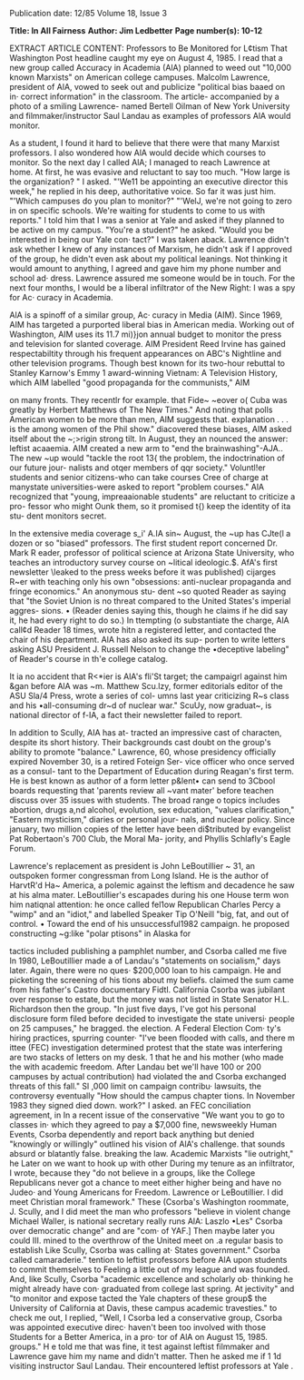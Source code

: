 Publication date: 12/85
Volume 18, Issue 3

**Title: In All Fairness**
**Author: Jim Ledbetter**
**Page number(s): 10-12**

EXTRACT ARTICLE CONTENT:
Professors to Be Monitored for L¢tism 
That Washington Post headline caught 
my eye on August 4, 1985. I read that a 
new group called 
Accuracy in 
Academia (AlA) planned to weed out 
"10,000 known Marxists" on American 
college campuses. Malcolm Lawrence, 
president of AlA, vowed to seek out and 
publicize "political bias baaed on in· 
correct information" in the classroom. 
The article- accompanied by a photo of 
a smiling Lawrence- named Bertell 
Oilman of New York University and 
filmmaker/instructor Saul Landau as 
examples of professors AlA would 
monitor. 


As a student, I found it hard to 
believe that there were that many 
Marxist professors. I also wondered 
how AlA would decide which courses to 
monitor. So the next day I called AlA; I 
managed to reach Lawrence at home. 
At first, he was evasive and reluctant to 
say too much. 
"How large is the organization? " I 
asked. 
"'We11 be appointing an executive 
director this week," he replied in his 
deep, authoritative voice. So far it was 
just him. 
"'Which campuses do you plan to 
monitor?" 
"'WelJ, we're not going to zero in on 
specific schools. 
We're waiting for 
students to come to us with reports." 
I told him that I was a senior at Yale 
and asked if they planned to be active 
on my campus. 
"You're a student?" he asked. "Would 
you be interested in being our Yale con· 
tact?" 
I was taken aback. Lawrence didn't 
ask whether I knew of any instances of 
Marxism, he didn't ask if I approved of 
the group, he didn't even ask about my 
political leanings. Not thinking it would 
amount to anything, I agreed and gave 
him my phone number and school ad· 
dress. Lawrence assured me someone 
would be in touch. For the next four 
months, I would be a liberal infiltrator 
of the New Right: I was a spy for Ac· 
curacy in Academia. 


AlA is a spinoff of a similar group, Ac· 
curacy in Media (AIM). Since 1969, 
AIM has targeted a purported liberal 
bias in American media. Working out 
of Washington, AIM uses its 11.7 
mi)}jon annual budget to monitor the 
press and television for slanted 
coverage. AIM President Reed Irvine 
has gained respectabiltity through his 
frequent appearances on ABC's 
Nightline and other television programs. 
Though best known for its two-hour 
rebuttal to Stanley Karnow's Emmy 1
award-winning Vietnam: A Television 
History, 
which AIM labelled "good 
propaganda for the communists," AIM 


on many fronts. They recentlr 
for example. that 
Fide~ 
~eover o( Cuba was greatly 
by Herbert Matthews of The New 
Times." And noting that polls 
American women to be more 
than men, AIM suggests that. 
explanation . . . is the 
among women of the Phil 
show." 
diacovered these biases, AIM 
asked itself about the ~;>rigin 
strong tilt. In August, they an 
nounced the answer: leftist acaaemia. 
AIM created a new arm to "end the 
brainwashing"-AJA.. The new ~up 
would "tackle the root 13{ the problem, 
the indoctrination of our future jour-
nalists and otqer members of qqr 
society." Voluntl!er students and senior 
citizens-who can take courses Cree of 
charge at manystate universities-were 
asked to report "problem courses." AlA 
recognized that "young, impreaaionable 
students" are reluctant to criticize a pro-
fessor who might Ounk them, so it 
promised t{) keep the identity of ita stu-
dent monitors secret. 


In the extensive media coverage 
s_i' A.IA sin~ August, the ~up has 
CJte(l a dozen or so "biased" professors. 
The first student report concerned Dr. 
Mark R eader, professor of political 
science at Arizona State University, 
who teaches an introductory survey 
course on ~litical ideologic.$. AfA's first 
newsletter \leaked to the press weeks 
before it was published) cijarges R~er 
with teaching only his own "obsessions: 
anti-nuclear propaganda and 
fringe economics." An anonymous stu-
dent ~so quoted Reader as saying that 
"the Soviet Union is no threat compared 
to the United States's imperial aggres-
sions. • (Reader denies saying this, 
though he claims if he did say it, he had 
every right to do so.) In ttempting (o 
substantiate the charge, AlA call¢d 
Reader 18 times, wrote hitn a registered 
letter, and contacted the chair of his 
department. AlA has also asked its sup-
porten to write letters asking ASU 
President J. Russell Nelson to change 
the •deceptive labeling" of Reader's 
course in th'e college catalog. 


It ia no accident that R<*ier is AlA's 
fli'St target; the campaigrl against him 
&gan before AlA was ~m. Matthew 
Scu.lzy, former editorials editor of the 
ASU Sla/4 Press, wrote a series of col-
umns last year criticizing R~s 
class 
and his •all-consuming dr~d of nuclear 
war." ScuUy, now graduat~, is national 
director of f-IA, a fact their newsletter 
failed to report. 


In addition to Scully, AIA has at-
tracted an impressive cast of characten, 
despite its short history. Their 
backgrounds cast doubt on the group's 
ability to promote "balance." Lawrence, 
60, whose presidency officially expired 
November 30, is a retired Foteign Ser-
vice officer who once served as a consul-
tant to the Department of Education 
during Reagan's first term. He is best 
known as author of a form letter p&lent• 
can send to 3Cbool boards requesting 
that 'parents review all ~vant mater' 
before teachen discuss over 35 issues 
with students. The broad range o 
topics includes abortion, drugs a,nd 
alcohol, 
evolution, 
sex education, 
"values clarification," "Eastern 
mysticism," diaries or personal jour-
nals, and nuclear policy. Since january, 
two million copies of the letter have 
been di$tributed by evangelist Pat 
Robertaon's 700 Club, the Moral Ma-
jority, and Phyllis Schlafly's Eagle 
Forum. 


Lawrence's replacement as president 
is John LeBoutillier ~ 31, an outspoken 
former congressman from Long Island. 
He is the author of HarvtR'd Ha~ 
America, a polemic against the leftism 
and decadence he saw at his alma 
mater. LeBoutillier's escapades during 
his one House term won him natiqnal 
attention: he once called 
fel1ow 
Republican Charles Percy a "wimp" and 
an "idiot," and labelled Speaker Tip 
O'Neill "big, fat, and out of control. • 
Toward the end of his unsuccessful1982 
campaign. he proposed constructing 
~g:like "polar ptisons" in Alaska for 


tactics included publishing a pamphlet 
number, and Csorba called me five 
In 
1980, 
LeBoutillier made 
a 
of Landau's "statements on socialism," 
days later. Again, there were no ques· 
$200,000 loan to his campaign. He 
and picketing the screening of his 
tions about my beliefs. 
claimed the sum came from his father's 
Castro documentary Fidtl. California 
Csorba was jubilant over response to 
estate, but the money was not listed in 
State Senator H.L. Richardson then 
the group. "In just five days, I've got 
his personal disclosure form filed before 
decided to investigate the state universi· 
people on 25 campuses," he bragged. 
the election. A Federal Election Com· 
ty's hiring practices, spurring counter· 
"I've been flooded with calls, and there 
m ittee (FEC) investigation determined 
protest that the state was interfering 
are two stacks of letters on my desk. 1 
that he and his mother (who made the 
with academic freedom. After Landau 
bet we'll have 100 or 200 campuses by 
actual contribution) had violated the 
and Csorba exchanged threats of 
this fall." 
Sl ,000 limit on campaign contribu· 
lawsuits, the controversy eventually 
"How should the campus chapter 
tions. In November 1983 they signed 
died down. 
work?" I asked. 
an FEC conciliation agreement, in 
In a recent issue of the conservative 
"We want you to go to classes in· 
which they agreed to pay a $7,000 fine, 
newsweekly 
Human 
Events, 
Csorba 
dependently and report back anything 
but denied "knowingly or willingly" 
outlined his vision of AlA's challenge. 
that sounds absurd or blatantly false. 
breaking the law. 
Academic Marxists "lie outright," he 
Later on we want to hook up with other 
During my tenure as an infiltrator, I 
wrote, because they "do not believe in a 
groups, like the College Republicans 
never got a chance to meet either 
higher being and have no Judeo· 
and Young Americans for Freedom. 
Lawrence or LeBoutillier. I did meet 
Christian moral framework." These 
(Csorba's Washington roommate, J. 
Scully, and I did meet the man who 
professors "believe in violent change 
Michael Waller, is national secretary 
really runs AlA: Laszlo •Les" Csorba over democratic change" and are "com· 
of YAF.] Then maybe later you could 
III. 
mined to the overthrow of the United 
meet on .a regular basis to establish 
Like Scully, Csorba was calling at· 
States 
government." Csorba called 
camaraderie." 
tention to leftist professors before AlA 
upon students to commit themselves to 
Feeling a little out of my league and 
was founded. And, like Scully, Csorba 
"academic excellence and scholarly ob· 
thinking he might already have con· 
graduated from college last spring. At jectivity" and "to monitor and expose 
tacted the Yale chapters of these group$ 
the University of California at Davis, 
these campus academic travesties." 
to check me out, I replied, "Well, I 
Csorba led a 
conservative group, 
Csorba was appointed executive direc· 
haven't been too involved with those 
Students for a Better America, in a pro· 
tor of AlA on August 15, 1985. 
groups." H e told me that was fine, it 
test 
against 
leftist 
filmmaker and 
Lawrence gave him my name and 
didn't matter. Then he asked me if 1
1d 
visiting instructor Saul Landau. Their 
encountered leftist professors at Yale .